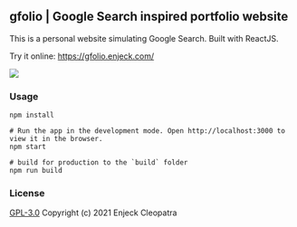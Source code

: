 ## gfolio | Google Search inspired portfolio website

This is a personal website simulating Google Search. Built with ReactJS.

Try it online: https://gfolio.enjeck.com/

<kbd>
<img src="screenshots/gfolio.gif"  />
 </kbd>

### Usage
```
npm install

# Run the app in the development mode. Open http://localhost:3000 to view it in the browser.
npm start

# build for production to the `build` folder
npm run build
```

### License

[GPL-3.0](LICENSE) Copyright (c) 2021 Enjeck Cleopatra

